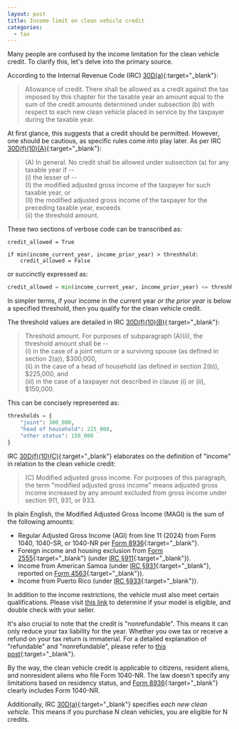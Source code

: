 ```yaml
---
layout: post
title: Income limit on clean vehicle credit
categories:
  - tax
---
```


Many people are confused by the income limitation for the clean vehicle credit.
To clarify this, let's delve into the primary source.

According to the Internal Revenue Code (IRC) [30D(a)][irc30D]{:target="_blank"}:

> Allowance of credit. There shall be allowed as a credit against the tax imposed
> by this chapter for the taxable year an amount equal to the sum of the credit
> amounts determined under subsection (b) with respect to each new clean vehicle
> placed in service by the taxpayer during the taxable year.

At first glance, this suggests that a credit should be permitted. However, one
should be cautious, as specific rules come into play later. As per IRC
[30D(f)(10)(A)][irc30D]{:target="_blank"}:

> (A) In general. No credit shall be allowed under subsection (a) for any taxable year if --\
> (i) the lesser of --\
> (I) the modified adjusted gross income of the taxpayer for such taxable year, or\
> (II) the modified adjusted gross income of the taxpayer for the preceding taxable year, exceeds\
> (ii) the threshold amount.

These two sections of verbose code can be transcribed as:

```
credit_allowed = True

if min(income_current_year, income_prior_year) > threshhold:
    credit_allowed = False
```

or succinctly expressed as:

```python
credit_allowed = min(income_current_year, income_prior_year) <= threshhold
```

In simpler terms, if your income in the current year _or the prior year_ is
below a specified threshold, then you qualify for the clean vehicle credit.

The threshold values are detailed in IRC [30D(f)(10)(B)][irc30D]{:target="_blank"}:

> Threshold amount. For purposes of subparagraph (A)(ii), the threshold amount shall be --\
> (i) in the case of a joint return or a surviving spouse (as defined in section 2(a)), $300,000,\
> (ii) in the case of a head of household (as defined in section 2(b)), $225,000, and\
> (iii) in the case of a taxpayer not described in clause (i) or (ii), $150,000.

This can be concisely represented as:

```python
thresholds = {
    "joint": 300_000,
    "head of household": 225_000,
    "other status": 150_000
}
```

IRC [30D(f)(10)(C\)][irc30D]{:target="_blank"} elaborates on the definition of "income" in relation
to the clean vehicle credit:

> (C\) Modified adjusted gross income. For purposes of this paragraph, the term
> "modified adjusted gross income" means adjusted gross income increased by any
> amount excluded from gross income under section 911, 931, or 933.

In plain English, the Modified Adjusted Gross Income (MAGI) is the sum of the following amounts:

- Regular Adjusted Gross Income (AGI) from line 11 (2024) from Form 1040, 1040-SR, or 1040-NR per [Form 8936][form8936]{:target="_blank"}.
- Foreign income and housing exclusion from [Form 2555][form2555]{:target="_blank"} (under [IRC §911][irc911]{:target="_blank"}).
- Income from American Samoa (under [IRC §931][irc931]{:target="_blank"}, reported on [Form 4563][form4563]{:target="_blank"}).
- Income from Puerto Rico (under [IRC §933][irc933]{:target="_blank"}).

In addition to the income restrictions, the vehicle must also meet certain
qualifications. Please visit [this link][qualify] to determine if your model is
eligible, and double check with your seller.

It's also crucial to note that the credit is "nonrefundable". This means it can
only reduce your tax liability for the year. Whether you owe tax or receive a
refund on your tax return is immaterial. For a detailed explanation of
"refundable" and "nonrefundable", please refer to [this post][refundable]{:target="_blank"}.

By the way, the clean vehicle credit is applicable to citizens, resident
aliens, and nonresident aliens who file Form 1040-NR. The law doesn't specify
any limitations based on residency status, and [Form 8936][form8936]{:target="_blank"} clearly
includes Form 1040-NR.

Additionally, IRC [30D(a)][irc30D]{:target="_blank"} specifies _each new clean vehicle_. This means
if you purchase N clean vehicles, you are eligible for N credits.

[form2555]: https://www.irs.gov/pub/irs-pdf/f255.pdf
[form4563]: https://www.irs.gov/pub/irs-pdf/f4563.pdf
[form8936]: https://www.irs.gov/pub/irs-pdf/f8936.pdf
[irc30D]: https://www.taxnotes.com/research/federal/usc26/30D
[irc911]: https://www.taxnotes.com/research/federal/usc26/911
[irc931]: https://www.taxnotes.com/research/federal/usc26/931
[irc933]: https://www.taxnotes.com/research/federal/usc26/933
[qualify]: https://fueleconomy.gov/feg/tax2023.shtml
[refundable]: https://taxandlife.com/cat/tax/2023/02/08/refundable.html